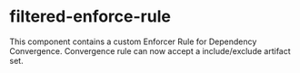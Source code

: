 filtered-enforce-rule
=====================

This component contains a custom Enforcer Rule for Dependency Convergence. Convergence rule can now accept a include/exclude artifact set.
